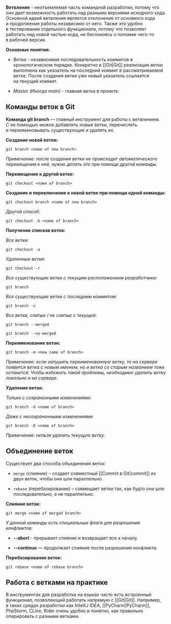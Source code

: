 **Ветвление** - неотъемлемая часть командной разработки, потому что оно дает возможность работать над разными версиями исходного кода. Основной идеей ветвления является отклонение от основного кода и продолжение работы независимо от него. Также это удобно в тестировании отдельного функционала, потому что позволяет работать над новой частью кода, не беспокоясь о поломке чего-то в рабочей версии.

**Основные понятия:**

- *Ветка* - независимая последовательность коммитов в хронологическом порядке. Конкретно в [[Git|Git]] реализация ветки выполнена как указатель на последний коммит в рассматриваемой ветке. После создания ветки уже новый указатель ссылается на текущий коммит.

- *Master (Иногда main)* - главная ветка в проекте.

## Команды веток в Git

**Команда git branch** — главный инструмент для работы с ветвлением. С ее помощью можно добавлять новые ветки, перечислять и переименовывать существующие и удалять их.

**Создание новой ветки:**

```Shell
git branch <name of new branch>
```

*Примечание: после создания ветки не происходит автоматического перемещения к ней, нужно делать это при помощи другой команды.*

**Перемещение к другой ветке:**

```Shell
git checkout <name of branch>
```

**Создание и переключение к новой ветке при помощи одной команды:**

```Shell
git checkout branch <name of new branch>
```

*Другой  способ:*

```Shell
git checkout -b <name of branch>
```

**Получение списков веток:**

*Все ветки:*

```Shell
git checkout -a
```

*Удаленные ветки:*

```Shell
git checkout -r
```

*Все существующие ветки с текущим расположением разработчика:*

```Shell
git branch
```

*Все существующие ветки с последним коммитом:*

```Shell
git branch -v
```

*Все ветки, слитые / не слитые с текущей:*

```Shell
git branch --merged

git branch --no-merged
```

**Переименование веток:**

```Shell
git branch -m <new name of branch>
```

*Примечание: если запушить переименованную ветку, то на сервере появится ветка с новым именем, но и ветка со старым названием тоже останется. Чтобы избежать такой проблемы, необходимо удалить ветку локально и на сервере.*

**Удаление веток:**

*Только с сохраненными изменениями:*

```Shell
git branch -d <name of branch>
```

*Даже с несохраненными изменениями:*

```Shell
git branch -D <name of branch>
```

*Примечание: нельзя удалить текущую ветку.*

## Объединение веток

Существует два способа объединения веток:

- `merge` (слияние) – создает совместный [[Commit в Git|commit]] из двух веток, чтобы они шли параллельно.

- `rebase` (перебазирование) – совмещает ветки так, как будто они шли последовательно, а не параллельно.

**Слияние веток:**

```Shell
git merge <name of merged branch>
```

*У данной команды есть специальные флаги для разрешения конфликтов:*

- **--abort** - прерывает слияние и возвращает все к началу.

- **--continue** — продолжает слияние после разрешения конфликта.

**Перебазирование веток:**

```Shell
git rebase <name of rebase branch>
```

## Работа с ветками на практике

В инструментах для разработки на языках часто есть встроенный функционал, позволяющий работать напрямую с [[Git|Git]]. Например, в таких средах разработки как IntelliJ IDEA, [[PyCharm|PyCharm]], PhpStorm, CLine, Rider очень удобно и понятно, как правильно оперировать с разными ветками.